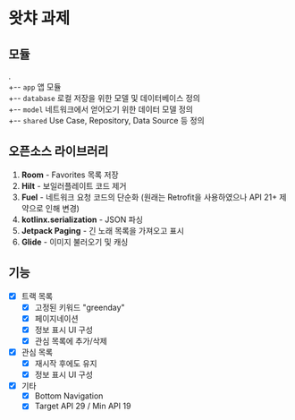 # 왓챠 과제

## 모듈
.\
+-- `app` 앱 모듈\
+-- `database` 로컬 저장을 위한 모델 및 데이터베이스 정의\
+-- `model` 네트워크에서 얻어오기 위한 데이터 모델 정의\
+-- `shared` Use Case, Repository, Data Source 등 정의


## 오픈소스 라이브러리
1. **Room** - Favorites 목록 저장
2. **Hilt** - 보일러플레이트 코드 제거
3. **Fuel** - 네트워크 요청 코드의 단순화 (원래는 Retrofit을 사용하였으나 API 21+ 제약으로 인해 변경)
4. **kotlinx.serialization** - JSON 파싱
5. **Jetpack Paging** - 긴 노래 목록을 가져오고 표시
6. **Glide** - 이미지 불러오기 및 캐싱

## 기능
- [x] 트랙 목록
	- [x] 고정된 키워드 "greenday"
	- [x] 페이지네이션
	- [x] 정보 표시 UI 구성
	- [x] 관심 목록에 추가/삭제
- [x] 관심 목록
	- [x] 재시작 후에도 유지
	- [x] 정보 표시 UI 구성
- [x] 기타
	- [x] Bottom Navigation
	- [x] Target API 29 / Min API 19